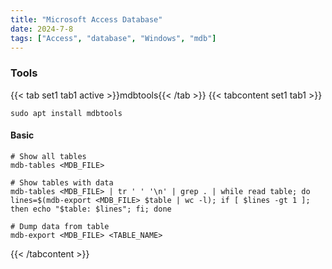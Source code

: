 ```yaml
---
title: "Microsoft Access Database"
date: 2024-7-8
tags: ["Access", "database", "Windows", "mdb"]
---
```


### Tools

{{< tab set1 tab1 active >}}mdbtools{{< /tab >}}
{{< tabcontent set1 tab1 >}}

```console
sudo apt install mdbtools
```

#### Basic

```console
# Show all tables
mdb-tables <MDB_FILE> 
```

```console
# Show tables with data
mdb-tables <MDB_FILE> | tr ' ' '\n' | grep . | while read table; do lines=$(mdb-export <MDB_FILE> $table | wc -l); if [ $lines -gt 1 ]; then echo "$table: $lines"; fi; done
```

```console
# Dump data from table
mdb-export <MDB_FILE> <TABLE_NAME>
```

{{< /tabcontent >}}
